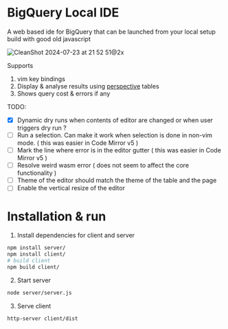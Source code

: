
# BigQuery Local IDE

A web based ide for BigQuery that can be launched from your local setup build with good old javascript

![CleanShot 2024-07-23 at 21 52 51@2x](https://github.com/user-attachments/assets/6a82e907-77a4-4430-8569-86fac9a222b6)


Supports

1. vim key bindings
2. Display & analyse results using [perspective](https://perspective.finos.org) tables
3. Shows query cost & errors if any

TODO:

- [x] Dynamic dry runs when contents of editor are changed or when user triggers dry run ?
- [ ] Run a selection. Can make it work when selection is done in non-vim mode. ( this was easier in Code Mirror v5 )
- [ ] Mark the line where error is in the editor gutter ( this was easier in Code Mirror v5 )
- [ ] Resolve weird wasm error ( does not seem to affect the core functionality )
- [ ] Theme of the editor should match the theme of the table and the page
- [ ] Enable the vertical resize of the editor

# Installation & run

1. Install dependencies for client and server

```bash
npm install server/
npm install client/
# build client
npm build client/
```

2. Start server

```bash
node server/server.js
```

3. Serve client

```bash
http-server client/dist
```

